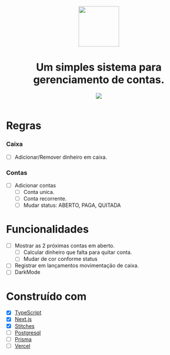 <h1 align="center">
  <image width="110" src="https://cdn.discordapp.com/attachments/640551487046680587/996567609891901462/logo.png"/>
</h1>

<h1 align="center"> Um simples sistema para gerenciamento de contas.</h1>

<div align="center">
  <image src="https://cdn.discordapp.com/attachments/640551487046680587/996559723153330256/unknown.png" />
</div>
<br>

# Regras

### Caixa
- [ ] Adicionar/Remover dinheiro em caixa.

### Contas
- [ ] Adicionar contas
  - [ ] Conta unica.
  - [ ] Conta recorrente.
  - [ ] Mudar status: ABERTO, PAGA, QUITADA
  
# Funcionalidades
- [ ] Mostrar as 2 próximas contas em aberto.
  - [ ] Calcular dinheiro que falta para quitar conta.
  - [ ] Mudar de cor conforme status
- [ ] Registrar em lançamentos movimentação de caixa.
- [ ] DarkMode

# Construído com
- [x] [TypeScript](https://www.typescriptlang.org/)
- [x] [Next.js](https://nextjs.org/)
- [x] [Stitches](https://stitches.dev/)
- [ ] [Postgresql](https://www.postgresql.org/)
- [ ] [Prisma](https://prisma.io/)
- [ ] [Vercel](https://vercel.com)
